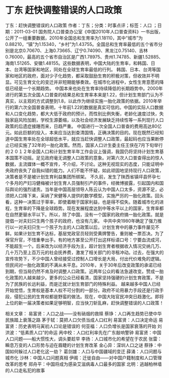 # 丁东  赶快调整错误的人口政策

丁东：赶快调整错误的人口政策
作者：丁东；分类：时事点评；标签：人口 ；日期：2011-03-01
国务院人口普查办公室《中国2010年人口普查资料》一书出版，公开了一组重要数据，2010年全国总和生育率为1.18110，其中“城市”为0.88210，“镇”为1.15340，“乡村”为1.43755。全国总和生育率最低的五个省市分别是北京0.70670、上海0.73665、辽宁0.74090、黑龙江0.75140、吉林0.76000，最高的五个省市自治区是广西1.78975、贵州1.74785、新疆1.52885、海南1.51265、安徽1.48155。这些数据表明，中国大陆的生育率，和韩国、日本、台湾等国家和地区，同处在全球生育率最低的行列。
韩国、日本、台湾等国家和地区的政府，面对少子化趋势，都采取鼓励生育的积极对策，但收效并不明显。可见生育文化的变迁并非短期能够奏效。在城市化进程中，女性生育意愿的降低已经是一个长期趋势。
中国本来也处在生育率持续降低的长期趋势中。2000年进行的第五次全国人口普查的结果总和生育率本来是1.22，但计划生育部门认为不真实，以主观的方式调整到1.8，以此作为继续实施一胎化政策的依据。2010年举行的第六次全国普查表明，十年前1.22的数据是真实可信的。中国的实际人口数据和人口变化趋势，都大大低于政府的预计。而性别比例失衡，老龄化速度过快，失独家庭风险加剧，学校生源萎缩，以及社会经济发展缺乏持续性等一系列现行人口政策的后遗症接踵而来，日趋严重。
中国进行一次全国人口普查的费用高达80亿元。如此巨额的投入，本来应当达到查清国情，正确决策的目的。现在既然已经知道中国生育率处在全球超低水平，就应当赶快调整人口政策，最起码也应当果断停止已经实施了32年的一胎化政策。然而，国家人口计生委主任王侠在7月下旬举行的２０１２年全国人口和计划生育半年工作会议上强调，我国仍将坚持计划生育基本国策不动摇。足见政府毫无调整人口政策的意象。对第六次人口普查得出的惊人数据，主流媒体一概不宣传，不介绍，不讨论。这种无视现实的态度，只能证明中央政府丧失了自我纠错的能力。人们不能不怀疑，如此顽固地坚持现行人口政策，决策者是不是被计划生育利益集团所绑架。
不久前，发生了陕西省镇坪县怀孕七个多月的产妇冯健梅被计划生育人员强制引产的事件，经微博披露，引起国内和国际舆论的强烈谴责。当年是中国高层领导人陈云认为中国人口太多，资源不足，必须把人口降下来，采纳了宋健等人提供的数学模型，实施严厉的一胎化政策。回头看，这种一决策过于草率，即使着眼于国家利益，也是得不偿失。随着城市化的进程，生育率的下降是全球趋势。现在发展程度达到中等水平以上的国家，生育率都在自然更替水平以下。所以，除了中国，没有一个国家的政府搞一胎化政策。就是提倡一对夫妇只生两个孩子的政府，也没有几家。
中共中央1980年确定了强力推行以一对夫妇只生一个孩子为主的人口政策以后，计划生育中的暴力事件屡见不鲜。如果计划生育不达标，基层党政官员轻则受黄牌警告，重则被一票否决。为了保官升官，不惜重拳出手。有的地方甚至公开打出这样标语口号：宁要血流成河，不能超生一个。后来改为以经济手段为主，超计划生育者根据收入情况交纳几万、几十万乃至上百万元的社会抚养费，激发了相关部门的寻租冲动。过去，在强大的宣传攻势下，不少中国人曾经接受过控制人口增长是大局，付出代价难免的逻辑。但民间对一胎化政策的不满从未平息。2010年，关于30年后改变政策的承诺已经到期，但当局仍然不肯及时调整人口政策。近两年公众的看法急遽改变。赞成一胎化政策的人越来越少。更多的公众已经看清，国家坚持强硬的计划生育政策，不是为了民族的长远利益，而是迁就计划生育部门的特殊利益。
越来越多中国人已经开始觉悟，生育权是基本人权不可分割的一部分。政府不论用暴力手段还是行政手段，侵犯公民的生育权都是野蛮的做法。现在，中国大陆官民冲突日趋激化。即将上位的新一届决策者如果足够明智，应当快刀斩乱麻，赶快调整错误的人口政策！

相关文章：
易富贤：人口之战——没有硝烟的救赎
蔡铮：人口再生趋势已使中华民族踏上衰落之路
茅于轼：莫把人口欠债当成人口红利
易富贤：人口决定命运
易富贤：历史表明马寅初人口论是错误的
何亚福：人口负增长是国家衰落的开始
刘洪波：“低素质人口”的命运
呙中校：人口红利率先在广东敲响警钟
易富贤：中国人口问题——船大惯性大，调头要趁早
李扬：人口城市化的希望在于农民
张雷：瞬息万变的人口形势与迫在眉睫的计划生育改革
金心异：深圳人口之谜
蔡铮：中国如何躲过人口老化这一劫？
葛剑雄：人口与中国疆域的变迁
薛涌：人口问题与城市化
沙林：中国人口问题真相
伊阁：迁徙自由——对中国户籍制度和人口管理改革的思考
郑舟平：中国将成为感染艾滋病毒人口最多的国家
北明：逃越柏林墙的人口走私犯的故事
